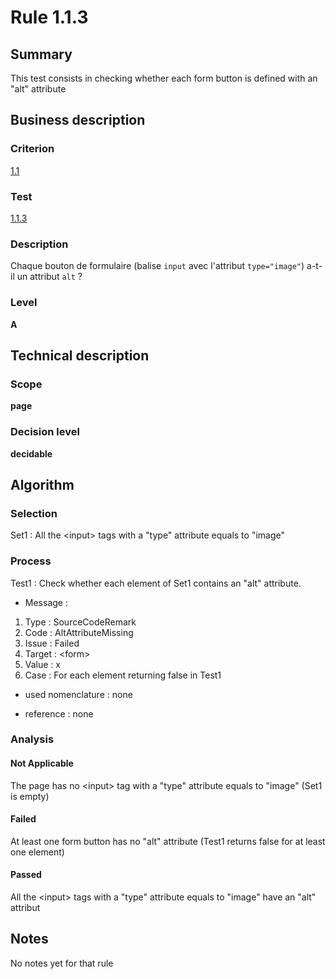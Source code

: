 # Rule 1.1.3
## Summary

This test consists in checking whether each form button is defined with
an "alt" attribute

## Business description

### Criterion

[1.1](http://references.modernisation.gouv.fr/sites/default/files/RGAA3_RC2-1/referentiel_technique.htm#crit-1-1)

### Test

[1.1.3](http://references.modernisation.gouv.fr/sites/default/files/RGAA3_RC2-1/referentiel_technique.htm#test-1-1-3)

### Description

Chaque bouton de formulaire (balise `input` avec l'attribut `type="image"`) a-t-il un attribut `alt` ?

### Level

**A**

## Technical description

### Scope

**page**

### Decision level

**decidable**

## Algorithm

### Selection

Set1 : All the <input\> tags with a "type" attribute equals to "image"

### Process

Test1 : Check whether each element of Set1 contains an "alt" attribute.

-   Message :

1.  Type : SourceCodeRemark
2.  Code : AltAttributeMissing
3.  Issue : Failed
4.  Target : <form\>
5.  Value : x
6.  Case : For each element returning false in Test1

-   used nomenclature : none

-   reference : none

### Analysis

#### Not Applicable

The page has no <input\> tag with a "type" attribute equals to "image"
(Set1 is empty)

#### Failed

At least one form button has no "alt" attribute (Test1 returns false for
at least one element)

#### Passed

All the <input\> tags with a "type" attribute equals to "image" have an
"alt" attribut

## Notes

No notes yet for that rule
